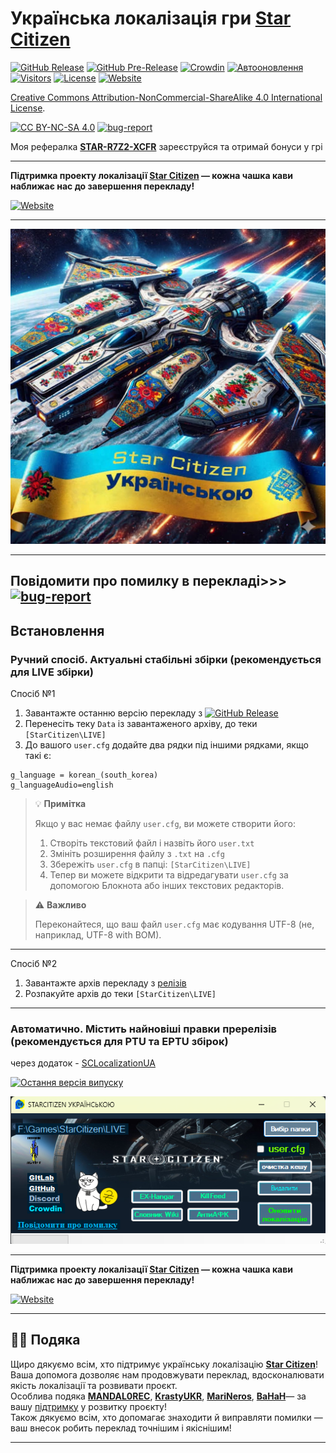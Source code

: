 # Українська локалізація гри [Star Citizen](https://www.robertsspaceindustries.com/enlist?referral=STAR-R7Z2-XCFR)
[![GitHub Release](https://img.shields.io/github/v/release/Vova-Bob/SC_localization_UA?display_name=release&label=LIVE)](https://github.com/Vova-Bob/SC_localization_UA/releases/latest)
[![GitHub Pre-Release](https://img.shields.io/github/v/release/Vova-Bob/SC_localization_UA?include_prereleases&display_name=tag&label=PTU)](https://github.com/Vova-Bob/SC_localization_UA/releases)
[![Crowdin](https://badges.crowdin.net/star-citizen-localization-ua/localized.svg)](https://shorturl.at/dopMW)
[![Автооновлення](https://img.shields.io/github/last-commit/Vova-Bob/SC_localization_UA?display_timestamp=author&style=plastic&logo=convertio&logoColor=%2393FF9E&label=%D0%90%D0%B2%D1%82%D0%BE%D0%BE%D0%BD%D0%BE%D0%B2%D0%BB%D0%B5%D0%BD%D0%BD%D1%8F&cacheSeconds=300)](https://github.com/Vova-Bob/SC_localization_UA/commit/main)
[![Visitors](https://api.visitorbadge.io/api/combined?path=Vova-Bob%2FSC_localization_UA&countColor=%23697689&style=plastic&labelStyle=lower)](https://visitorbadge.io/status?path=Vova-Bob%2FSC_localization_UA)
[![License](https://img.shields.io/static/v1?label=license&message=CC-BY-NC-SA-4.0&color=green)](https://github.com/Vova-Bob/SC_localization_UA/blob/main/LICENSE)
[![Website](https://img.shields.io/website?url=https%3A%2F%2Fusf.42web.io%2F&down_message=SITE&style=flat&label=SCLOC&labelColor=blue&color=yellow)](https://scloc.pp.ua/)

[Creative Commons Attribution-NonCommercial-ShareAlike 4.0 International License][cc-by-nc-sa].

[![CC BY-NC-SA 4.0][cc-by-nc-sa-image]][cc-by-nc-sa]
[![bug-report](https://img.shields.io/badge/bug-report-blue?style=for-the-badge)](https://shorturl.at/dkwN7)

[cc-by-nc-sa]: http://creativecommons.org/licenses/by-nc-sa/4.0/
[cc-by-nc-sa-image]: https://licensebuttons.net/l/by-nc-sa/4.0/88x31.png
[cc-by-nc-sa-shield]: https://img.shields.io/badge/License-CC%20BY--NC--SA%204.0-lightgrey.svg

Моя рефералка **[STAR-R7Z2-XCFR](https://www.robertsspaceindustries.com/enlist?referral=STAR-R7Z2-XCFR)** зареєструйся та отримай бонуси у грі

---

**Підтримка проекту локалізації [Star Citizen](https://www.robertsspaceindustries.com/enlist?referral=STAR-R7Z2-XCFR) — кожна чашка кави наближає нас до завершення перекладу!**

[![Website](https://img.shields.io/website?url=https%3A%2F%2Fsend.monobank.ua%2Fjar%2F44HXkQkorg&up_message=%D0%9F%D1%80%D0%BE%D0%B5%D0%BA%D1%82&style=for-the-badge&label=%D0%9F%D1%96%D0%B4%D1%82%D1%80%D0%B8%D0%BC%D0%B0%D1%82%D0%B8)
](https://send.monobank.ua/jar/44HXkQkorg) 

---

![SClocApp](https://github.com/Vova-Bob/SCLoc_App/blob/main/img/sclocua.jpg)

---
Повідомити про помилку в перекладі>>> [![bug-report](https://img.shields.io/badge/bug-report-blue?style=for-the-badge)](https://shorturl.at/dkwN7)
---
## Встановлення

### Ручний спосіб. Актуальні стабільні збірки (рекомендується для LIVE збірки)
Спосіб №1
1. Завантажте останню версію перекладу з [![GitHub Release](https://img.shields.io/github/v/release/Vova-Bob/SC_localization_UA?display_name=release&)](https://github.com/Vova-Bob/SC_localization_UA/releases/latest)
2. Перенесіть теку `Data` із завантаженого архіву, до теки `[StarCitizen\LIVE]`
3. До вашого `user.cfg` додайте два рядки під іншими рядками, якщо такі є:

```plaintext
g_language = korean_(south_korea)
g_languageAudio=english
```
> 💡 **Примітка**
>
> Якщо у вас немає файлу `user.cfg`, ви можете створити його:
>
> 1. Створіть текстовий файл і назвіть його `user.txt`
> 2. Змініть розширення файлу з `.txt` на `.cfg`
> 3. Збережіть `user.cfg` в папці: `[StarCitizen\LIVE]`
> 4. Тепер ви можете відкрити та відредагувати `user.cfg` за допомогою Блокнота або інших текстових редакторів.

> ⚠️ **Важливо**
>
> Переконайтеся, що ваш файл `user.cfg` має кодування UTF-8 (не, наприклад, UTF-8 with BOM).
---
Спосіб №2
1. Завантажте архів перекладу з [релізів](https://github.com/Vova-Bob/SC_localization_UA/releases/latest)
2. Розпакуйте архів до теки `[StarCitizen\LIVE]`
---
### Автоматично. Містить найновіші правки пререлізів (рекомендується для PTU та EPTU збірок)
через додаток - [SCLocalizationUA](https://github.com/Vova-Bob/SCLoc_App)
 
[![Остання версія випуску](https://img.shields.io/github/release/Vova-Bob/SCLoc_App?include_prereleases&sort=date&label=Остання%20версія)](https://github.com/Vova-Bob/SCLoc_App/releases/latest)

![SClocApp](https://github.com/Vova-Bob/SCLoc_App/blob/main/img/8.png)

---

**Підтримка проекту локалізації [Star Citizen](https://www.robertsspaceindustries.com/enlist?referral=STAR-R7Z2-XCFR) — кожна чашка кави наближає нас до завершення перекладу!**

[![Website](https://img.shields.io/website?url=https%3A%2F%2Fsend.monobank.ua%2Fjar%2F44HXkQkorg&up_message=%D0%9F%D1%80%D0%BE%D0%B5%D0%BA%D1%82&style=for-the-badge&label=%D0%9F%D1%96%D0%B4%D1%82%D1%80%D0%B8%D0%BC%D0%B0%D1%82%D0%B8)
](https://send.monobank.ua/jar/44HXkQkorg) 

---

## 💙💛 Подяка

Щиро дякуємо всім, хто підтримує українську локалізацію **[Star Citizen](https://www.robertsspaceindustries.com/enlist?referral=STAR-R7Z2-XCFR)**!  
Ваша допомога дозволяє нам продовжувати переклад, вдосконалювати якість локалізації та розвивати проєкт.  
Особлива подяка **[MANDAL0REC](https://robertsspaceindustries.com/en/citizens/MANDAL0REC)**, **[KrastyUKR](https://robertsspaceindustries.com/citizens/KrastyUKR)**, **[MariNeros](https://robertsspaceindustries.com/citizens/MariNeros)**, **[BaHaH](https://robertsspaceindustries.com/en/citizens/BA-4303-UA)**— за вашу [підтримку](https://send.monobank.ua/jar/44HXkQkorg) у розвитку проєкту!  
Також дякуємо всім, хто допомагає знаходити й виправляти помилки — ваш внесок робить переклад точнішим і якіснішим!

---



